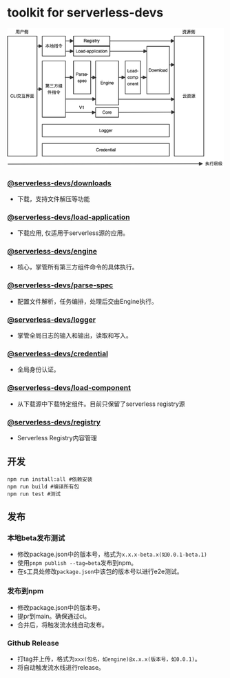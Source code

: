 # toolkit for serverless-devs

![整体架构图](./assets/overall-arch.png)

### [@serverless-devs/downloads](./packages/downloads/README.md)

- 下载，支持文件解压等功能

### [@serverless-devs/load-application](./packages/load-application/README.md)

- 下载应用, 仅适用于serverless源的应用。
  
### [@serverless-devs/engine](./packages/engine/README.md)

- 核心，掌管所有第三方组件命令的具体执行。

### [@serverless-devs/parse-spec](./packages/parse-spec/README.md)

- 配置文件解析，任务编排，处理后交由Engine执行。

### [@serverless-devs/logger](./packages/logger/README.md)

- 掌管全局日志的输入和输出，读取和写入。

### [@serverless-devs/credential](./packages/credential/README.md)

- 全局身份认证。

### [@serverless-devs/load-component](./packages/load-component/README.md)

- 从下载源中下载特定组件。目前只保留了serverless registry源

### [@serverless-devs/registry](./packages/registry/README.md)

- Serverless Registry内容管理

## 开发

```shell
npm run install:all #依赖安装
npm run build #编译所有包
npm run test #测试
```

## 发布

### 本地beta发布测试

- 修改package.json中的版本号，格式为`x.x.x-beta.x(如0.0.1-beta.1)`
- 使用`pnpm publish --tag=beta`发布到npm。
- 在s工具处修改`package.json`中该包的版本号以进行e2e测试。

### 发布到npm

- 修改package.json中的版本号。
- 提pr到main。确保通过ci。
- 合并后，将触发流水线自动发布。

### Github Release

- 打tag并上传，格式为`xxx(包名，如engine)@x.x.x(版本号，如0.0.1)`。
- 将自动触发流水线进行release。
